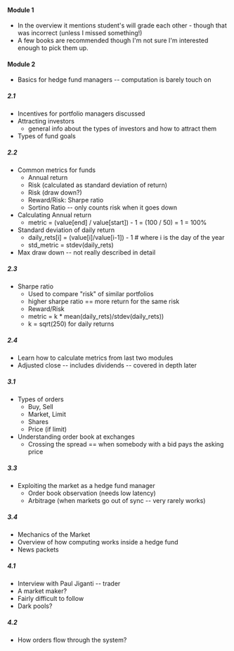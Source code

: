 #### Module 1

* In the overview it mentions student's will grade each other - though that was incorrect (unless I missed something!)
* A few books are recommended though I'm not sure I'm interested enough to pick them up.

#### Module 2

* Basics for hedge fund managers -- computation is barely touch on

##### 2.1

* Incentives for portfolio managers discussed
* Attracting investors
	* general info about the types of investors and how to attract them
* Types of fund goals

##### 2.2

* Common metrics for funds
	* Annual return
	* Risk (calculated as standard deviation of return)
	* Risk (draw down?)
	* Reward/Risk: Sharpe ratio
	* Sortino Ratio -- only counts risk when it goes down
* Calculating Annual return
	* metric = (value[end] / value[start]) - 1 = (100 / 50) = 1 = 100%
* Standard deviation of daily return
	* daily_rets[i] = (value[i]/value[i-1]) - 1 # where i is the day of the year
	* std_metric = stdev(daily_rets)
* Max draw down -- not really described in detail

##### 2.3

* Sharpe ratio
	* Used to compare "risk" of similar portfolios
	* higher sharpe ratio == more return for the same risk
	* Reward/Risk
	* metric = k * mean(daily_rets)/stdev(daily_rets))
	* k = sqrt(250) for daily returns

##### 2.4

* Learn how to calculate metrics from last two modules
* Adjusted close -- includes dividends -- covered in depth later

##### 3.1

* Types of orders
	* Buy, Sell
	* Market, Limit
	* Shares
	* Price (if limit) 
* Understanding order book at exchanges
	* Crossing the spread == when somebody with a bid pays the asking price 

##### 3.3

* Exploiting the market as a hedge fund manager
	* Order book observation (needs low latency)
	* Arbitrage (when markets go out of sync -- very rarely works)

##### 3.4

* Mechanics of the Market
* Overview of how computing works inside a hedge fund
* News packets

##### 4.1

* Interview with Paul Jiganti -- trader
* A market maker?
* Fairly difficult to follow
* Dark pools?

##### 4.2

* How orders flow through the system?
